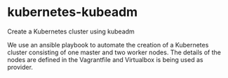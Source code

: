 # kubernetes-kubeadm
Create a Kubernetes cluster using kubeadm

We use an ansible playbook to automate the creation of a Kubernetes cluster consisting of one master and two worker nodes.
The details of the nodes are defined in the Vagrantfile and Virtualbox is being used as provider.
